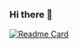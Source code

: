 ### Hi there 👋

<!--
**pxmkv/pxmkv** is a ✨ _special_ ✨ repository because its `README.md` (this file) appears on your GitHub profile.

Here are some ideas to get you started:

- 🔭 I’m currently working on ...
- 🌱 I’m currently learning ...
- 👯 I’m looking to collaborate on ...
- 🤔 I’m looking for help with ...
- 💬 Ask me about ...
- 📫 How to reach me: taihong@berkeley.edu
- 😄 Pronouns: They/Them
- ⚡ Fun fact: ...
-->
[![Readme Card](https://github-readme-stats.vercel.app/api?username=pxmkv&show_icons=true&title_color=ffffff&icon_color=bb2acf&text_color=daf7dc&bg_color=151515)](https://github.com/anuraghazra/github-readme-stats)

